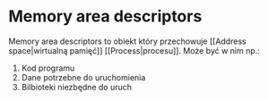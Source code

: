 # Memory area descriptors
Memory area descriptors to obiekt który przechowuje [[Address space|wirtualną pamięć]] [[Process|procesu]]. Może być w nim np.:
1. Kod programu
2. Dane potrzebne do uruchomienia
3. Bilbioteki niezbędne do uruch